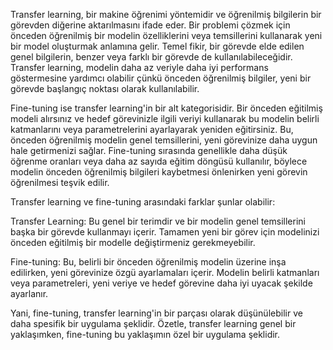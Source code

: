 Transfer learning, bir makine öğrenimi yöntemidir ve öğrenilmiş bilgilerin bir görevden diğerine aktarılmasını ifade eder. Bir problemi çözmek için önceden öğrenilmiş bir modelin özelliklerini veya temsillerini kullanarak yeni bir model oluşturmak anlamına gelir. Temel fikir, bir görevde elde edilen genel bilgilerin, benzer veya farklı bir görevde de kullanılabileceğidir. Transfer learning, modelin daha az veriyle daha iyi performans göstermesine yardımcı olabilir çünkü önceden öğrenilmiş bilgiler, yeni bir görevde başlangıç noktası olarak kullanılabilir.

Fine-tuning ise transfer learning'in bir alt kategorisidir. Bir önceden eğitilmiş modeli alırsınız ve hedef görevinizle ilgili veriyi kullanarak bu modelin belirli katmanlarını veya parametrelerini ayarlayarak yeniden eğitirsiniz. Bu, önceden öğrenilmiş modelin genel temsillerini, yeni görevinize daha uygun hale getirmenizi sağlar. Fine-tuning sırasında genellikle daha düşük öğrenme oranları veya daha az sayıda eğitim döngüsü kullanılır, böylece modelin önceden öğrenilmiş bilgileri kaybetmesi önlenirken yeni görevin öğrenilmesi teşvik edilir.

Transfer learning ve fine-tuning arasındaki farklar şunlar olabilir:

Transfer Learning: Bu genel bir terimdir ve bir modelin genel temsillerini başka bir görevde kullanmayı içerir. Tamamen yeni bir görev için modelinizi önceden eğitilmiş bir modelle değiştirmeniz gerekmeyebilir.

Fine-tuning: Bu, belirli bir önceden öğrenilmiş modelin üzerine inşa edilirken, yeni görevinize özgü ayarlamaları içerir. Modelin belirli katmanları veya parametreleri, yeni veriye ve hedef görevine daha iyi uyacak şekilde ayarlanır.

Yani, fine-tuning, transfer learning'in bir parçası olarak düşünülebilir ve daha spesifik bir uygulama şeklidir. Özetle, transfer learning genel bir yaklaşımken, fine-tuning bu yaklaşımın özel bir uygulama şeklidir.
